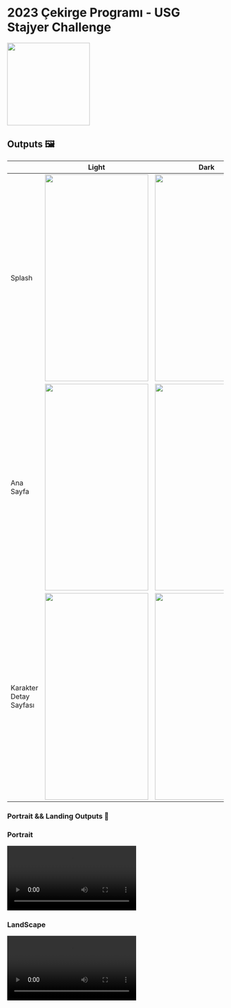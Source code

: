 # 2023 Çekirge Programı - USG Stajyer Challenge

<img src="https://user-images.githubusercontent.com/73544434/233783800-d74a5a5c-5816-43e5-ba7a-9c0e593ad2a2.png" width="192" height="192"/>

## Outputs 🖼

|                        | Light | Dark |
|------------------------|-------|------|
| Splash                 |  <img src="https://user-images.githubusercontent.com/73544434/233789741-23d3b9da-5f80-4cec-b744-d74b79c4b354.gif" width="240" height="480"/>     | <img src="https://user-images.githubusercontent.com/73544434/233789694-32a7599c-13f1-4df0-84fb-19b634f55f9d.gif" width="240" height="480"/>     |
| Ana Sayfa              | <img src="https://user-images.githubusercontent.com/73544434/233788686-9bf06be3-4f63-4a91-9ef0-299506f466e3.png" width="240" height="480"/>      |  <img src="https://user-images.githubusercontent.com/73544434/233788690-0ece480b-b3bc-4a8c-81de-5007e244b484.png" width="240" height="480"/>    |
| Karakter Detay Sayfası | <img src="https://user-images.githubusercontent.com/73544434/233788684-e6bf4200-27af-499c-913c-da4e2e5f2423.png" width="240" height="480"/>      | <img src="https://user-images.githubusercontent.com/73544434/233788682-ebc79034-740c-4514-9cfe-e010e9232070.png" width="240" height="480"/>     |


### Portrait && Landing Outputs 📱

### Portrait

<div>
  
  <video src='https://user-images.githubusercontent.com/73544434/233793555-539e13e9-a5dc-4b92-bafa-9716bf6d2f10.mp4' />
  
</div>


### LandScape

<video src='https://user-images.githubusercontent.com/73544434/233794385-dc0c2aa1-c90c-44d2-804d-db8b42355ccb.mp4' />



## Tech Stack 📚

* [Navigation](https://developer.android.com/jetpack/compose/navigation)

* [ViewModel](https://developer.android.com/jetpack/compose/libraries#viewmodel)

* [Hilt](https://developer.android.com/training/dependency-injection/hilt-android)

* [Accompanist](https://google.github.io/accompanist/insets/)

* [Animations](https://developer.android.com/jetpack/compose/animation)

* [Retrofit](https://square.github.io/retrofit)

* [Coil](https://coil-kt.github.io/coil)

* [Paging 3](https://developer.android.com/topic/libraries/architecture/paging/v3-overview)

* [Splash Screen](https://developer.android.com/develop/ui/views/launch/splash-screen)

* [Mockito](https://site.mockito.org/)

* [Turbine](https://github.com/cashapp/turbine)

* [Mockk](https://mockk.io/)

* [Coroutine Test](https://kotlinlang.org/api/kotlinx.coroutines/kotlinx-coroutines-test/)
